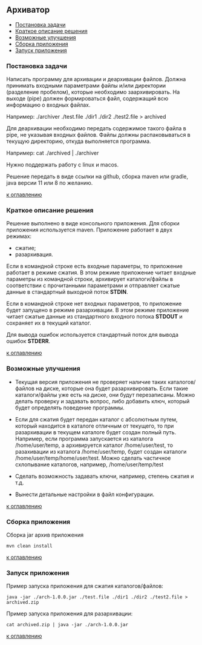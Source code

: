 ## Архиватор
+ [Постановка задачи](readme.md#постановка-задачи)
+ [Краткое описание решения](readme.md#краткое-описание-решения)
+ [Возможные улучшения](readme.md#возможные-улучшения)
+ [Сборка приложения](readme.md#сборка-приложения)
+ [Запуск приложения](readme.md#запуск-приложения)

### Постановка задачи
Написать программу для архивации и деархивации файлов.
Должна принимать входными параметрами файлы и/или директории (разделение пробелом), которые необходимо заархивировать.
На выходе (pipe) должен формироваться файл, содержащий всю информацию о входных файлах.

Например:
./archiver ./test.file ./dir1 ./dir2 ./test2.file > archived

Для деархивации необходимо передать содержимое такого файла в pipe, не указывая входных файлов.
Файлы должны распаковываться в текущую директорию, откуда выполняется программа.

Например:
cat ./archived | ./archiver

Нужно поддержать работу с linux и macos.

Решение передать в виде ссылки на github, сборка maven или gradle, java версии 11 или 8 по желанию.

[к оглавлению](#readme)

### Краткое описание решения
Решение выполнено в виде консольного приложения. Для сборки приложения используется maven. 
Приложение работает в двух режимах:
+ сжатие;
+ разархивация.

Если в командной строке есть входные параметры, то приложение работает в режиме сжатия. 
В этом режиме приложение читает входные параметры из командной строки, 
архивирует каталоги/файлы в соответствии с прочитанными параметрами и 
отправляет сжатые данные в стандартный выходной поток **STDIN**.

Если в командной строке нет входных параметров, то приложение будет запущено в режиме разархивации.
В этом режиме приложение читает сжатые данные из стандартного входного потока **STDOUT** и 
сохраняет их в текущий каталог.

Для вывода ошибок используется стандартный поток для вывода ошибок **STDERR**.

[к оглавлению](#readme)

### Возможные улучшения
+ Текущая версия приложения не проверяет наличие таких каталогов/файлов на диске, которые она будет разархивировать. 
  Если такие каталоги/файлы уже есть на диске, они будут перезаписаны. Можно делать проверку и задавать вопрос, 
  либо добавить ключ, который будет определять поведение программы.
  
+ Если для сжатия будет передан каталог с абсолютным путем, который находится в каталоге отличным от текущего, 
то при разархивации в текущем каталоге будет создан полный путь. Например, если программа запускается из каталога
  /home/user/temp, а архивируется каталог /home/user/test, то разахивации из каталога /home/user/temp, будет создан
  каталоги /home/user/temp/home/user/test. Можно сделать частичное схлопывание каталогов, например,
  /home/user/temp/test
  
+ Сделать возможность задавать ключи, например, степень сжатия и т.д.

+ Вынести детальные настройки в файл конфигурации.

[к оглавлению](#readme)

### Сборка приложения

Сборка jar архив приложения

    mvn clean install

[к оглавлению](#readme)

### Запуск приложения

Пример запуска приложения для сжатия каталогов/файлов:

    java -jar ./arch-1.0.0.jar ./test.file ./dir1 ./dir2 ./test2.file > archived.zip

Пример запуска приложения для разархивации:

    cat archived.zip | java -jar ./arch-1.0.0.jar

[к оглавлению](#readme)

